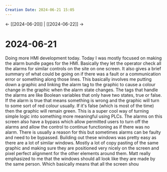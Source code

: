 ```yaml
---
Creation Date: 2024-06-21 15:05
---
```


<- [[2024-06-20]] | [[2024-06-22]]  ->

# 2024-06-21
Doing more HMI development today. Today I was mostly focused on making the alarm bundle pages for the HMI. Basically they let the operator check all the alarms for similar controls on the site on one screen. It also gives a brief summary of what could be going on if there was a fault or a communication error or something along those lines. This basically involves me putting down a graphic and linking the alarm tag to the graphic to cause a colour change in the graphic when the alarm state changes. The tags that handle the alarms are like Boolean variables that only have two states, true or false. If the alarm is true that means something is wrong and the graphic will turn to some sort of red colour usually. If it's false (which is most of the time) then the graphic will remain green. This is a super cool way of turning simple logic into something more meaningful using PLCs. The alarms on this screen also have a bypass which allow permitted users to turn off the alarms and allow the control to continue functioning as if there was no alarm. There is usually a reason for this but sometimes alarms can be faulty and need to be bypassed. Building out these windows was pretty easy as there are a lot of similar windows. Mostly a lot of copy pasting of the same graphic and making sure they are positioned very nicely on the screen and pixel perfect alignment for the other elements around them. Matt really emphasized to me that the windows should all look like they are made by the same person. Which basically means that all the screen shou